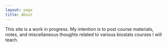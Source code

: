 ```yaml
---
layout: page
title: About
---
```


This site is a work in progress. My intention is to post course materials, notes, and miscellaneous thoughts related to various biostats courses I will teach.